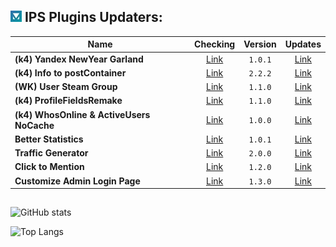 ## ![IPS](https://github.com/byIx/byIx/blob/main/ic.jpg) IPS Plugins Updaters:

| Name                                      | Checking                               | Version | Updates                                                                       |
| ----------------------------------------- |:--------------------------------------:|:-------:|:-----------------------------------------------------------------------------:|
| **(k4) Yandex NewYear Garland**           | [Link](https://github.com/byIx/ynyg)   | `1.0.1` | [Link](https://ipbmafia.ru/files/file/2614-k4-yandex-newyear-garland)         |
| **(k4) Info to postContainer**            | [Link](https://github.com/byIx/ipc)    | `2.2.2` | [Link](https://ipbmafia.ru/files/file/2491-k4-info-to-postcontainer)          |
| **(WK) User Steam Group**                 | [Link](https://github.com/byIx/usg)    | `1.1.0` | [Link](https://ipbmafia.ru/files/file/2599-wk-user-steam-group)               |
| **(k4) ProfileFieldsRemake**              | [Link](https://github.com/byIx/pfr)    | `1.1.0` | [Link](https://ipbmafia.ru/files/file/2597-k4-profilefieldsremake)            |
| **(k4) WhosOnline & ActiveUsers NoCache** | [Link](https://github.com/byIx)        | `1.0.0` | [Link](https://ipbmafia.ru/files/file/2528-k4-whosonline-activeusers-nocache) |
| **Better Statistics**                     | [Link](https://github.com/byIx/bstats) | `1.0.1` | [Link](https://ipbmafia.ru/files/file/2499-better-statistics)                 |
| **Traffic Generator**                     | [Link](https://github.com/byIx/tgen)   | `2.0.0` | [Link](https://ipbmafia.ru/topic/13427-traffic-generator-109-eng-rus)         |
| **Click to Mention**                      | [Link](https://github.com/byIx/click)  | `1.2.0` | [Link](https://ipbmafia.ru/files/file/2490-click-to-mention)                  |
| **Customize Admin Login Page**            | [Link](https://github.com/byIx/calp)   | `1.3.0` | [Link](https://ipbmafia.ru/files/file/2492-customize-admin-login-page)        |

##

![GitHub stats](https://github-readme-stats.vercel.app/api?username=byIx&count_private=true&include_all_commits=true&show_icons=true&theme=radical&border_color=141321&text_color=ADBAC3&icon_color=00FF4D)

![Top Langs](https://github-readme-stats.vercel.app/api/top-langs/?username=byIx&count_private=true&bg_color=141321&border_color=141321&text_color=ADBAC3)
